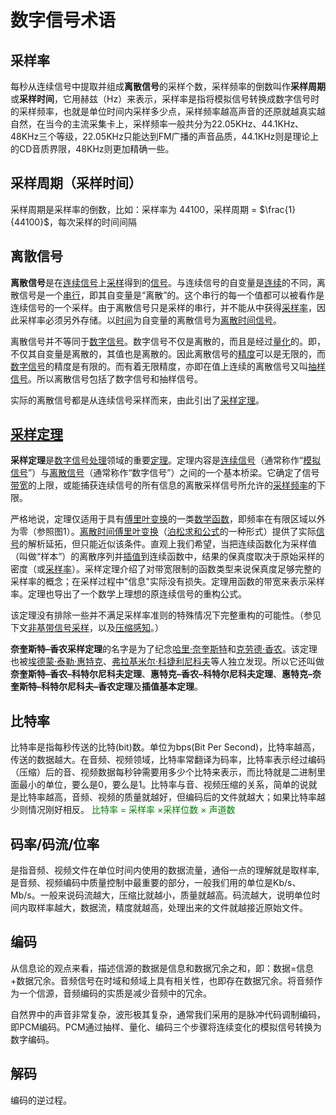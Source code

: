 # 数字信号术语

## 采样率

每秒从连续信号中提取并组成**离散信号**的采样个数，采样频率的倒数叫作**采样周期**或**采样时间**，它用赫兹（Hz）来表示，采样率是指将模拟信号转换成数字信号时的采样频率，也就是单位时间内采样多少点，采样频率越高声音的还原就越真实越自然，在当今的主流采集卡上，采样频率一般共分为22.05KHz、44.1KHz、48KHz三个等级，22.05KHz只能达到FM广播的声音品质，44.1KHz则是理论上的CD音质界限，48KHz则更加精确一些。

## 采样周期（采样时间）

采样周期是采样率的倒数，比如：采样率为 44100，采样周期  = $\frac{1}{44100}$​​，​每次采样的时间间隔

## 离散信号

**离散信号**是在[连续信号](https://zh.wikipedia.org/wiki/连续信号)上[采样](https://zh.wikipedia.org/wiki/采样)得到的[信号](https://zh.wikipedia.org/wiki/信号)。与连续信号的自变量是[连续](https://zh.wikipedia.org/wiki/连续)的不同，离散信号是一个[串行](https://zh.wikipedia.org/wiki/序列)，即其自变量是“离散”的。这个串行的每一个值都可以被看作是连续信号的一个采样。由于离散信号只是采样的串行，并不能从中获得[采样率](https://zh.wikipedia.org/wiki/采样率)，因此采样率必须另外存储。以[时间](https://zh.wikipedia.org/wiki/时间)为自变量的离散信号为[离散时间信号](https://zh.wikipedia.org/wiki/离散时间信号)。

离散信号并不等同于[数字信号](https://zh.wikipedia.org/wiki/数字信号)。数字信号不仅是离散的，而且是经过[量化](https://zh.wikipedia.org/wiki/量化_(信号处理))的。即，不仅其自变量是离散的，其值也是离散的。因此离散信号的[精度](https://zh.wikipedia.org/wiki/精度)可以是无限的，而[数字信号](https://zh.wikipedia.org/wiki/数字信号)的精度是有限的。而有着无限精度，亦即在值上连续的离散信号又叫[抽样信号](https://zh.wikipedia.org/w/index.php?title=抽样信号&action=edit&redlink=1)。所以离散信号包括了数字信号和抽样信号。

实际的离散信号都是从连续信号采样而来，由此引出了[采样定理](https://zh.wikipedia.org/wiki/采样定理)。

## [采样定理](https://zh.wikipedia.org/wiki/%E9%87%87%E6%A0%B7%E5%AE%9A%E7%90%86)

**采样定理**是[数字信号处理](https://zh.wikipedia.org/wiki/数字信号处理)领域的重要[定理](https://zh.wikipedia.org/wiki/定理)。定理内容是[连续信号](https://zh.wikipedia.org/wiki/连续信号)（通常称作“[模拟信号](https://zh.wikipedia.org/wiki/模擬信號)”）与[离散信号](https://zh.wikipedia.org/wiki/离散信号)（通常称作“数字信号”）之间的一个基本桥梁。它确定了信号[带宽](https://zh.wikipedia.org/wiki/带宽)的上限，或能捕获连续信号的所有信息的离散采样信号所允许的[采样频率](https://zh.wikipedia.org/wiki/采样频率)的下限。

严格地说，定理仅适用于具有[傅里叶变换](https://zh.wikipedia.org/wiki/傅里叶变换)的一类[数学函数](https://zh.wikipedia.org/wiki/函数)，即频率在有限区域以外为零（参照图1）。[离散时间傅里叶变换](https://zh.wikipedia.org/wiki/离散时间傅里叶变换)（[泊松求和公式](https://zh.wikipedia.org/wiki/泊松求和公式)的一种形式）提供了实际[信号](https://zh.wikipedia.org/wiki/信号_(信息论))的解析延拓，但只能近似该条件。直观上我们希望，当把连续函数化为采样值（叫做“样本”）的离散序列并[插值](https://zh.wikipedia.org/wiki/插值)到连续函数中，结果的保真度取决于原始采样的密度（或[采样率](https://zh.wikipedia.org/wiki/取樣)）。采样定理介绍了对带宽限制的函数类型来说保真度足够完整的采样率的概念；在采样过程中"信息"实际没有损失。定理用函数的带宽来表示采样率。定理也导出了一个数学上理想的原连续信号的重构公式。

该定理没有排除一些并不满足采样率准则的特殊情况下完整重构的可能性。（参见下文[非基带信号采样](https://zh.wikipedia.org/wiki/采样定理#非基带信号采样)，以及[压缩感知](https://zh.wikipedia.org/wiki/壓縮感知)。）

**奈奎斯特–香农采样定理**的名字是为了纪念[哈里·奈奎斯特](https://zh.wikipedia.org/wiki/哈里·奈奎斯特)和[克劳德·香农](https://zh.wikipedia.org/wiki/克劳德·香农)。该定理也被[埃德蒙·泰勒·惠特克](https://zh.wikipedia.org/w/index.php?title=埃德蒙·泰勒·惠特克&action=edit&redlink=1)、[弗拉基米尔·科捷利尼科夫](https://zh.wikipedia.org/w/index.php?title=弗拉基米爾·科捷利尼科夫&action=edit&redlink=1)等人独立发现。所以它还叫做**奈奎斯特–香农–科特尔尼科夫定理**、**惠特克–香农–科特尔尼科夫定理**、**惠特克–奈奎斯特–科特尔尼科夫–香农定理**及**插值基本定理**。

## 比特率

比特率是指每秒传送的比特(bit)数。单位为bps(Bit Per Second)，比特率越高，传送的数据越大。在音频、视频领域，比特率常翻译为码率，比特率表示经过编码（压缩）后的音、视频数据每秒钟需要用多少个比特来表示，而比特就是二进制里面最小的单位，要么是0，要么是1。比特率与音、视频压缩的关系，简单的说就是比特率越高，音频、视频的质量就越好，但编码后的文件就越大；如果比特率越少则情况刚好相反。
<font color="green">比特率 = 采样率 $\times$​​​ 采样位数 $\times$​ 声道数</font>

## 码率/码流/位率

是指音频、视频文件在单位时间内使用的数据流量，通俗一点的理解就是取样率,是音频、视频编码中质量控制中最重要的部分，一般我们用的单位是Kb/s、Mb/s。一般来说码流越大，压缩比就越小，质量就越高。码流越大，说明单位时间内取样率越大，数据流，精度就越高，处理出来的文件就越接近原始文件。

## 编码

从信息论的观点来看，描述信源的数据是信息和数据冗余之和，即：数据=信息+数据冗余。音频信号在时域和频域上具有相关性，也即存在数据冗余。将音频作为一个信源，音频编码的实质是减少音频中的冗余。

自然界中的声音非常复杂，波形极其复杂，通常我们采用的是脉冲代码调制编码，即PCM编码。PCM通过抽样、量化、编码三个步骤将连续变化的模拟信号转换为数字编码。

## 解码

编码的逆过程。

